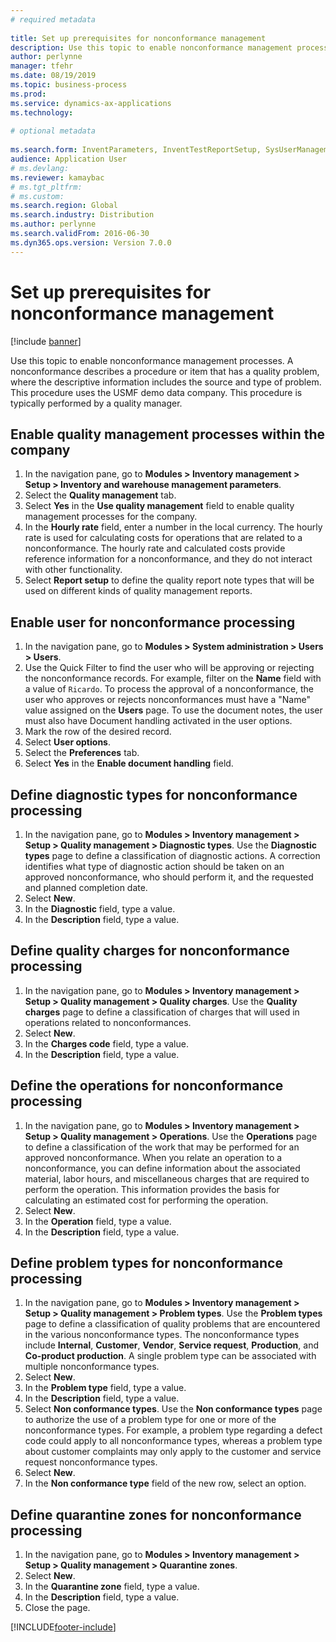 ```yaml
--- 
# required metadata 
 
title: Set up prerequisites for nonconformance management
description: Use this topic to enable nonconformance management processes. 
author: perlynne
manager: tfehr 
ms.date: 08/19/2019
ms.topic: business-process 
ms.prod:  
ms.service: dynamics-ax-applications 
ms.technology:  
 
# optional metadata 
 
ms.search.form: InventParameters, InventTestReportSetup, SysUserManagement, SysUserSetup, InventTestDiagnosticType, InventTestMiscCharges, InventTestOperation, InventProblemType, InventProblemTypeSetup, InventQuarantineZone   
audience: Application User 
# ms.devlang:  
ms.reviewer: kamaybac
# ms.tgt_pltfrm:  
# ms.custom:  
ms.search.region: Global
ms.search.industry: Distribution
ms.author: perlynne
ms.search.validFrom: 2016-06-30 
ms.dyn365.ops.version: Version 7.0.0 
---
```

# Set up prerequisites for nonconformance management

[!include [banner](../../includes/banner.md)]

Use this topic to enable nonconformance management processes. A nonconformance describes a procedure or item that has a quality problem, where the descriptive information includes the source and type of problem. This procedure uses the USMF demo data company. This procedure is typically performed by a quality manager.


## Enable quality management processes within the company
1. In the navigation pane, go to **Modules > Inventory management > Setup > Inventory and warehouse management parameters**.
2. Select the **Quality management** tab.
3. Select **Yes** in the **Use quality management** field to enable quality management processes for the company.
4. In the **Hourly rate** field, enter a number in the local currency. The hourly rate is used for calculating costs for operations that are related to a nonconformance. The hourly rate and calculated costs provide reference information for a nonconformance, and they do not interact with other functionality.  
5. Select **Report setup** to define the quality report note types that will be used on different kinds of quality management reports.

## Enable user for nonconformance processing
1. In the navigation pane, go to **Modules > System administration > Users > Users**. 
2. Use the Quick Filter to find the user who will be approving or rejecting the nonconformance records. For example, filter on the **Name** field with a value of `Ricardo`. To process the approval of a nonconformance, the user who approves or rejects nonconformances must have a "Name" value assigned on the **Users** page. To use the document notes, the user must also have Document handling activated in the user options.  
3. Mark the row of the desired record.
4. Select **User options**.
5. Select the **Preferences** tab.
6. Select **Yes** in the **Enable document handling** field.

## Define diagnostic types for nonconformance processing
1. In the navigation pane, go to **Modules > Inventory management > Setup > Quality management > Diagnostic types**. Use the **Diagnostic types** page to define a classification of diagnostic actions. A correction identifies what type of diagnostic action should be taken on an approved nonconformance, who should perform it, and the requested and planned completion date.  
2. Select **New**.
3. In the **Diagnostic** field, type a value.
4. In the **Description** field, type a value.

## Define quality charges for nonconformance processing
1. In the navigation pane, go to **Modules > Inventory management > Setup > Quality management > Quality charges**. Use the **Quality charges** page to define a classification of charges that will used in operations related to nonconformances.  
2. Select **New**.
3. In the **Charges code** field, type a value.
4. In the **Description** field, type a value.

## Define the operations for nonconformance processing
1. In the navigation pane, go to **Modules > Inventory management > Setup > Quality management > Operations**. Use the **Operations** page to define a classification of the work that may be performed for an approved nonconformance. When you relate an operation to a nonconformance, you can define information about the associated material, labor hours, and miscellaneous charges that are required to perform the operation. This information provides the basis for calculating an estimated cost for performing the operation.  
2. Select **New**.
3. In the **Operation** field, type a value.
4. In the **Description** field, type a value.

## Define problem types for nonconformance processing
1. In the navigation pane, go to **Modules > Inventory management > Setup > Quality management > Problem types**. Use the **Problem types** page to define a classification of quality problems that are encountered in the various nonconformance types. The nonconformance types include **Internal**, **Customer**, **Vendor**, **Service request**, **Production**, and **Co-product production**. A single problem type can be associated with multiple nonconformance types.  
2. Select **New**.
3. In the **Problem type** field, type a value.
4. In the **Description** field, type a value.
5. Select **Non conformance types**. Use the **Non conformance types** page to authorize the use of a problem type for one or more of the nonconformance types. For example, a problem type regarding a defect code could apply to all nonconformance types, whereas a problem type about customer complaints may only apply to the customer and service request nonconformance types.  
6. Select **New**.
7. In the **Non conformance type** field of the new row, select an option.

## Define quarantine zones for nonconformance processing
1. In the navigation pane, go to **Modules > Inventory management > Setup > Quality management > Quarantine zones**.
2. Select **New**.
3. In the **Quarantine zone** field, type a value.
4. In the **Description** field, type a value.
5. Close the page.



[!INCLUDE[footer-include](../../../includes/footer-banner.md)]